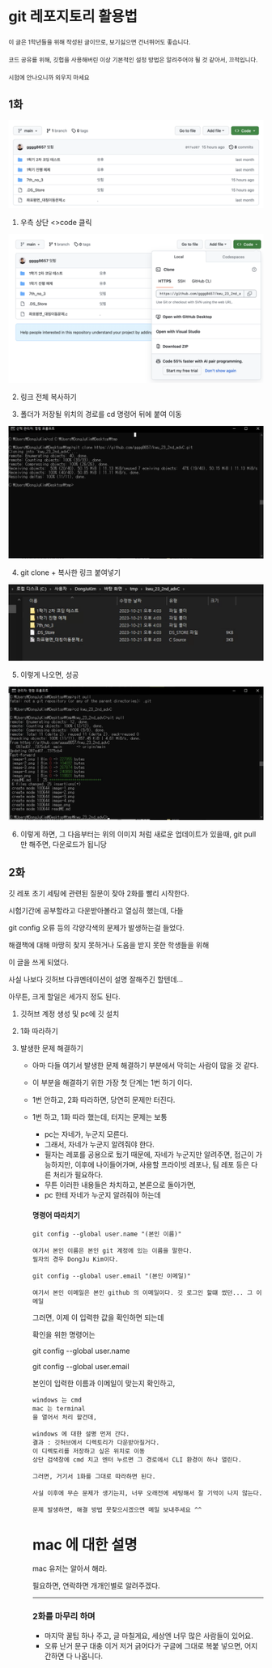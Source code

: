 # git 레포지토리 활용법

<sub> 이 글은 1학년들을 위해 작성된 글이므로, 보기싫으면 건너뛰어도 좋습니다. </sub>

<sub> 코드 공유를 위해, 깃헙을 사용해버린 이상 기본적인 설정 방법은 알려주어야 될 것 같아서, 끄적입니다. </sub>

<sub>시험에 안나오니까 외우지 마세요 </sub>

## 1화

![Alt text](./img_src/image.png)
1. 우측 상단 <>code 클릭

![Alt text](./img_src/image-1.png)

2. 링크 전체 복사하기


3. 폴더가 저장될 위치의 경로를 cd 명령어 뒤에 붙여 이동

![Alt text](./img_src/image-3.png)

4. git clone + 복사한 링크 붙여넣기

![Alt text](./img_src/image-4.png)

5. 이렇게 나오면, 성공

![Alt text](./img_src/image-5.png)

6. 이렇게 하면, 그 다음부터는 위의 이미지 처럼 새로운 업데이트가 있을때, git pull 만 해주면, 다운로드가 됩니당

## 2화

깃 레포 초기 세팅에 관련된 질문이 잦아 2화를 빨리 시작한다.

시험기간에 공부할라고 다운받아볼라고 열심히 했는데, 다들 

git config 오류 등의 각양각색의 문제가 발생하는걸 들었다.

해결책에 대해 마땅히 찾지 못하거나 도움을 받지 못한 학생들을 위해

이 글을 쓰게 되었다.

사실 나보다 깃허브 다큐멘테이션이 설명 잘해주긴 할텐데...

아무튼, 크게 할일은 세가지 정도 된다.

1. 깃허브 계정 생성 및 pc에 깃 설치

2. 1화 따라하기

3. 발생한 문제 해결하기

    * 아마 다들 여기서 발생한 문제 해결하기 부분에서 막히는 사람이 많을 것 같다.
    * 이 부분을 해결하기 위한 가장 첫 단계는 1번 하기 이다.
    * 1번 안하고, 2화 따라하면, 당연히 문제만 터진다.
    * 1번 하고, 1화 따라 했는데, 터지는 문제는 보통
        * pc는 자네가, 누군지 모른다.
        * 그래서, 자네가 누군지 알려줘야 한다.
        * 필자는 레포를 공용으로 뒀기 때문에, 자네가 누군지만 알려주면, 접근이 가능하지만, 이후에 나이들어가며, 사용할 프라이빗 레포나, 팀 레포 등은 다른 처리가 필요하다.
        * 무튼 이러한 내용들은 차치하고, 본론으로 돌아가면, 
        * pc 한테 자네가 누군지 알려줘야 하는데
        #### 명령어 따라치기
        ~~~
        git config --global user.name "(본인 이름)"
        
        여기서 본인 이름은 본인 git 계정에 있는 이름을 말한다.
        필자의 경우 DongJu Kim이다.

        git config --global user.email "(본인 이메일)"

        여기서 본인 이메일은 본인 github 의 이메일이다. 깃 로그인 할떄 썼던... 그 이메일
        ~~~
        그러면, 이제 이 입력한 값을 확인하면 되는데
        
        확인을 위한 명령어는 

        git config --global user.name 

        git config --global user.email

        본인이 입력한 이름과 이메일이 맞는지 확인하고,

        
        ~~~
        windows 는 cmd 
        mac 는 terminal
        을 열어서 처리 할건데,

        windows 에 대한 설명 먼저 간다.
        결과 : 깃허브에서 디렉토리가 다운받아질거다.
        이 디렉토리를 저장하고 싶은 위치로 이동
        상단 검색창에 cmd 치고 엔터 누르면 그 경로에서 CLI 환경이 하나 열린다.

        그러면, 거기서 1화를 그대로 따라하면 된다.

        사실 이후에 무슨 문제가 생기는지, 너무 오래전에 세팅해서 잘 기억이 나지 않는다. 

        문제 발생하면, 해결 방법 못찾으시겠으면 메일 보내주세요 ^^
        ~~~

        # mac 에 대한 설명

        mac 유저는 알아서 해라. 
        
        필요하면, 연락하면 개개인별로 알려주겠다.

        ---
        ### 2화를 마무리 하며

        * 마지막 꿀팁 하나 주고, 글 마칠게요, 세상엔 너무 많은 사람들이 있어요.
        * 오류 난거 문구 대충 이거 저거 긁어다가 구글에 그대로 복붙 넣으면, 어지간하면 다 나옵니다.
        
